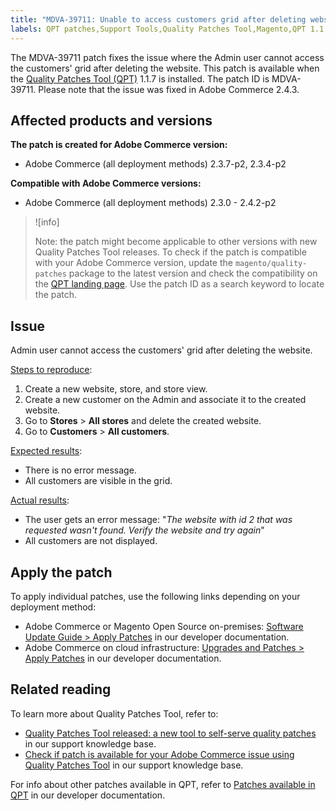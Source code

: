 ```yaml
---
title: "MDVA-39711: Unable to access customers grid after deleting website"
labels: QPT patches,Support Tools,Quality Patches Tool,Magento,QPT 1.1.7,Quality Patches Tool,Adobe Commerce,cloud infrastructure,on-premises,customers grid,Admin,website,2.3.0,2.3.1,2.3.2,2.3.3,2.3.2-p2,2.3.4,2.3.3-p1,2.3.5,2.3.4-p2,2.3.5-p1,2.3.5-p2,2.3.6,2.3.6-p1,2.3.7,2.3.7-p1,2.3.7-p2,2.4.0,2.4.0-p1,2.4.1,2.4.1-p1,2.4.2,2.4.2-p1,2.4.2-p2
---
```


The MDVA-39711 patch fixes the issue where the Admin user cannot access the customers' grid after deleting the website. This patch is available when the [Quality Patches Tool (QPT)](https://support.magento.com/hc/en-us/articles/360047139492) 1.1.7 is installed. The patch ID is MDVA-39711. Please note that the issue was fixed in Adobe Commerce 2.4.3.

## Affected products and versions

**The patch is created for Adobe Commerce version:**

* Adobe Commerce (all deployment methods) 2.3.7-p2, 2.3.4-p2

**Compatible with Adobe Commerce versions:**

* Adobe Commerce (all deployment methods) 2.3.0 - 2.4.2-p2

>![info]
>
>Note: the patch might become applicable to other versions with new Quality Patches Tool releases. To check if the patch is compatible with your Adobe Commerce version, update the `magento/quality-patches` package to the latest version and check the compatibility on the [QPT landing page](https://devdocs.magento.com/quality-patches/tool.html#patch-grid). Use the patch ID as a search keyword to locate the patch.

## Issue

Admin user cannot access the customers' grid after deleting the website.

<ins>Steps to reproduce</ins>:

1. Create a new website, store, and store view.
1. Create a new customer on the Admin and associate it to the created website.
1. Go to **Stores** > **All stores** and delete the created website.
1. Go to **Customers** > **All customers**.

<ins>Expected results</ins>:

* There is no error message.
* All customers are visible in the grid.

<ins>Actual results</ins>:

* The user gets an error message: "*The website with id 2 that was requested wasn't found. Verify the website and try again*"
* All customers are not displayed.

## Apply the patch

To apply individual patches, use the following links depending on your deployment method:

* Adobe Commerce or Magento Open Source on-premises: [Software Update Guide > Apply Patches](https://devdocs.magento.com/guides/v2.4/comp-mgr/patching/mqp.html) in our developer documentation.
* Adobe Commerce on cloud infrastructure: [Upgrades and Patches > Apply Patches](https://devdocs.magento.com/cloud/project/project-patch.html) in our developer documentation.

## Related reading

To learn more about Quality Patches Tool, refer to:

* [Quality Patches Tool released: a new tool to self-serve quality patches](https://support.magento.com/hc/en-us/articles/360047139492) in our support knowledge base.
* [Check if patch is available for your Adobe Commerce issue using Quality Patches Tool](https://support.magento.com/hc/en-us/articles/360047125252) in our support knowledge base.

For info about other patches available in QPT, refer to [Patches available in QPT](https://devdocs.magento.com/quality-patches/tool.html#patch-grid) in our developer documentation.
